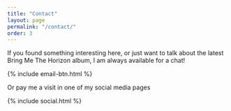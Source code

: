 ```yaml
---
title: "Contact"
layout: page
permalink: "/contact/"
order: 3
---
```

<div>
<p>If you found something interesting here, or just want to talk about the latest Bring Me The Horizon album, I am always available for a chat!</p>
{% include email-btn.html %}
</div>
<div>
<p>Or pay me a visit in one of my social media pages</p>
{% include social.html %}
</div>
